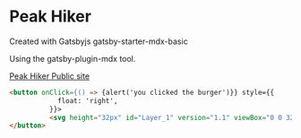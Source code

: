 # Peak Hiker

Created with Gatsbyjs gatsby-starter-mdx-basic

Using the gatsby-plugin-mdx tool.

[Peak Hiker Public site](https://peakhiker.gatsbyjs.io/)


``` HTML
<button onClick={() => {alert('you clicked the burger')}} style={{
            float: 'right',
          }}>
          <svg height="32px" id="Layer_1" version="1.1" viewBox="0 0 32 32" width="32px"><path d="M4,10h24c1.104,0,2-0.896,2-2s-0.896-2-2-2H4C2.896,6,2,6.896,2,8S2.896,10,4,10z M28,14H4c-1.104,0-2,0.896-2,2  s0.896,2,2,2h24c1.104,0,2-0.896,2-2S29.104,14,28,14z M28,22H4c-1.104,0-2,0.896-2,2s0.896,2,2,2h24c1.104,0,2-0.896,2-2 S29.104,22,28,22z"/></svg>
</button>
```